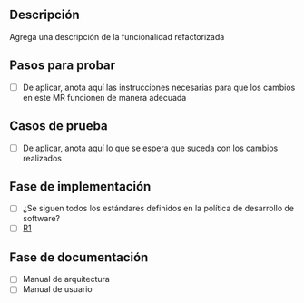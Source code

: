 ## Descripción
Agrega una descripción de la funcionalidad refactorizada

## Pasos para probar
- [ ] De aplicar, anota aquí las instrucciones necesarias para que los cambios en este MR funcionen de manera adecuada


## Casos de prueba
- [ ] De aplicar, anota aquí lo que se espera que suceda con los cambios realizados


## Fase de implementación
- [ ] ¿Se siguen todos los estándares definidos en la política de desarrollo de software?
- [ ] [R1](www.test.dev)

## Fase de documentación
- [ ] Manual de arquitectura
- [ ] Manual de usuario
